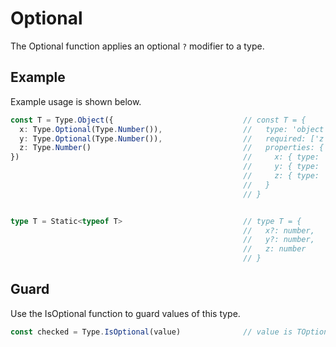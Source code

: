 # Optional

The Optional function applies an optional `?` modifier to a type.

## Example

Example usage is shown below.

```typescript
const T = Type.Object({                             // const T = {
  x: Type.Optional(Type.Number()),                  //   type: 'object',
  y: Type.Optional(Type.Number()),                  //   required: ['z'],
  z: Type.Number()                                  //   properties: {
})                                                  //     x: { type: 'number', '~optional': true },
                                                    //     y: { type: 'number', '~optional': true },
                                                    //     z: { type: 'number' }
                                                    //   }
                                                    // }


type T = Static<typeof T>                           // type T = {
                                                    //   x?: number,
                                                    //   y?: number,
                                                    //   z: number
                                                    // }
```

## Guard

Use the IsOptional function to guard values of this type.

```typescript
const checked = Type.IsOptional(value)              // value is TOptional
```